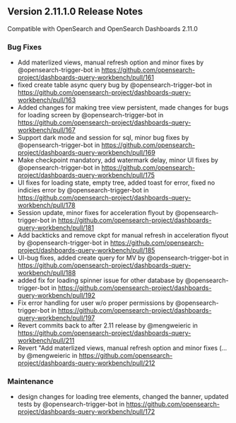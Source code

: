 ## Version 2.11.1.0 Release Notes

Compatible with OpenSearch and OpenSearch Dashboards 2.11.0

### Bug Fixes

- Add materlized views, manual refresh option and minor fixes by @opensearch-trigger-bot in https://github.com/opensearch-project/dashboards-query-workbench/pull/161
- fixed create table async query bug by @opensearch-trigger-bot in https://github.com/opensearch-project/dashboards-query-workbench/pull/163
- Added changes for making tree view persistent, made changes for bugs for loading screen by @opensearch-trigger-bot in https://github.com/opensearch-project/dashboards-query-workbench/pull/167
- Support dark mode and session for sql, minor bug fixes by @opensearch-trigger-bot in https://github.com/opensearch-project/dashboards-query-workbench/pull/169
- Make checkpoint mandatory, add watermark delay, minor UI fixes by @opensearch-trigger-bot in https://github.com/opensearch-project/dashboards-query-workbench/pull/175
- UI fixes for loading state, empty tree, added toast for error, fixed no indicies error by @opensearch-trigger-bot in https://github.com/opensearch-project/dashboards-query-workbench/pull/178
- Session update, minor fixes for acceleration flyout by @opensearch-trigger-bot in https://github.com/opensearch-project/dashboards-query-workbench/pull/181
- Add backticks and remove ckpt for manual refresh in acceleration flyout by @opensearch-trigger-bot in https://github.com/opensearch-project/dashboards-query-workbench/pull/185
- UI-bug fixes, added create query for MV by @opensearch-trigger-bot in https://github.com/opensearch-project/dashboards-query-workbench/pull/188
- added fix for loading spinner issue for other database by @opensearch-trigger-bot in https://github.com/opensearch-project/dashboards-query-workbench/pull/192
- Fix error handling for user w/o proper permissions by @opensearch-trigger-bot in https://github.com/opensearch-project/dashboards-query-workbench/pull/197
- Revert commits back to after 2.11 release by @mengweieric in https://github.com/opensearch-project/dashboards-query-workbench/pull/211
- Revert "Add materlized views, manual refresh option and minor fixes (… by @mengweieric in https://github.com/opensearch-project/dashboards-query-workbench/pull/212

### Maintenance

- design changes for loading tree elements, changed the banner, updated tests by @opensearch-trigger-bot in https://github.com/opensearch-project/dashboards-query-workbench/pull/172
